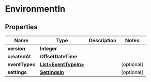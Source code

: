 

# EnvironmentIn


## Properties

| Name | Type | Description | Notes |
|------------ | ------------- | ------------- | -------------|
|**version** | **Integer** |  |  |
|**createdAt** | **OffsetDateTime** |  |  |
|**eventTypes** | [**List&lt;EventTypeIn&gt;**](EventTypeIn.md) |  |  [optional] |
|**settings** | [**SettingsIn**](SettingsIn.md) |  |  [optional] |



